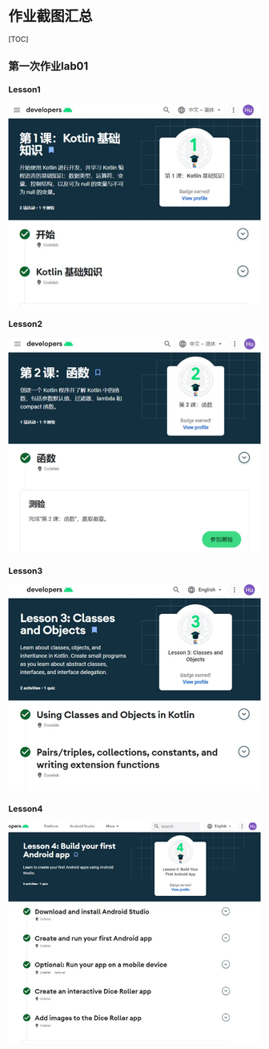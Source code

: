 # 作业截图汇总

[TOC]

## 第一次作业lab01

### Lesson1

![lab1.jpeg](./lab01/lab01.jpeg)


### Lesson2

<img src="./lab01/lab02.jpeg" alt="lab02.jpeg" style="zoom: 80%;" />


### Lesson3

<img src="./lab01/lab03.jpeg" alt="lab03.jpeg" style="zoom: 80%;" />

### Lesson4

<img src="./lab01/lab04.jpeg" alt="lab04.jpeg" style="zoom: 80%;" />
